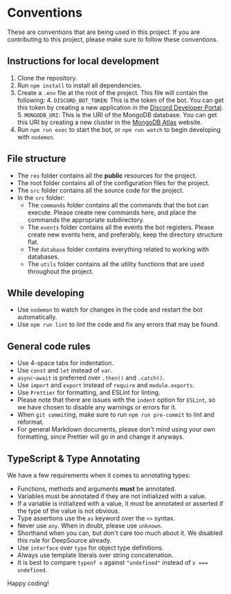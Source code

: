 # Conventions

These are conventions that are being used in this project. If you are
contributing to this project, please make sure to follow these conventions.

## Instructions for local development

1. Clone the repository.
2. Run `npm install` to install all dependencies.
3. Create a `.env` file at the root of the project. This file will contain the
   following: 4. `DISCORD_BOT_TOKEN`: This is the token of the bot. You can get
   this token by creating a new application in the
   [Discord Developer Portal](https://discord.com/developers/applications). 5.
   `MONGODB_URI`: This is the URI of the MongoDB database. You can get this URI
   by creating a new cluster in the
   [MongoDB Atlas](https://www.mongodb.com/cloud/atlas) website.
4. Run `npm run exec` to start the bot, or `npm run watch` to begin developing
   with `nodemon`.

## File structure

-   The `res` folder contains all the **public** resources for the project.
-   The root folder contains all of the configuration files for the project.
-   The `src` folder contains all the source code for the project.
-   In the `src` folder:
    -   The `commands` folder contains all the commands that the bot can
        execute. Please create new commands here, and place the commands the
        appropriate subdirectory.
    -   The `events` folder contains all the events the bot registers. Please
        create new events here, and preferably, keep the directory structure
        flat.
    -   The `database` folder contains everything related to working with
        databases.
    -   The `utils` folder contains all the utility functions that are used
        throughout the project.

## While developing

-   Use `nodemon` to watch for changes in the code and restart the bot
    automatically.
-   Use `npm run lint` to lint the code and fix any errors that may be found.

## General code rules

-   Use 4-space tabs for indentation.
-   Use `const` and `let` instead of `var`.
-   `async`-`await` is preferred over `.then()` and `.catch()`.
-   Use `import` and `export` instead of `require` and `module.exports`.
-   Use `Prettier` for formatting, and ESLint for linting.
-   Please note that there are issues with the `indent` option for `ESLint`, so
    we have chosen to disable any warnings or errors for it.
-   When `git commit`ing, make sure to run `npm run pre-commit` to lint and
    reformat.
-   For general Markdown documents, please don't mind using your own formatting,
    since Prettier will go in and change it anyways.

## TypeScript & Type Annotating

We have a few requirements when it comes to annotating types:

-   Functions, methods and arguments **must** be annotated.
-   Variables must be annotated if they are not initialized with a value.
-   If a variable is initialized with a value, it must be annotated or asserted
    if the type of the value is not obvious.
-   Type assertions use the `as` keyword over the `<>` syntax.
-   Never use `any`. When in doubt, please use `unknown`.
-   Shorthand when you can, but don't care too much about it. We disabled this
    rule for DeepSource already.
-   Use `interface` over `type` for object type definitions.
-   Always use template literals over string concatenation.
-   It is best to compare `typeof x` against `"undefined"` instead of
    `x === undefined`.

Happy coding!
